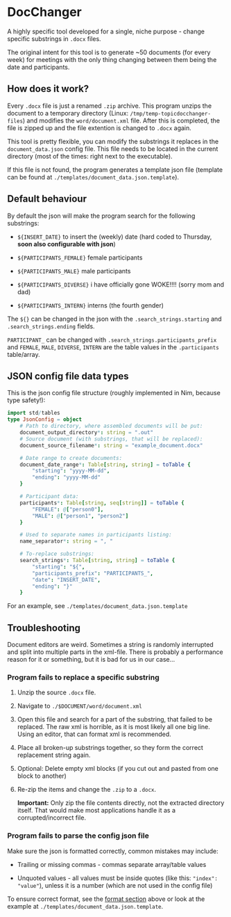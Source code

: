 # DocChanger

A highly specific tool developed for a single, niche purpose - change specific substrings in `.docx` files.

The original intent for this tool is to generate ~50 documents (for every week) for meetings with the only thing changing between them being the date and participants.

## How does it work?

Every `.docx` file is just a renamed `.zip` archive. This program unzips the document to a temporary directory (Linux: `/tmp/temp-topicdocchanger-files`) and modifies the `word/document.xml` file. After this is completed, the file is zipped up and the file extention is changed to `.docx` again.

This tool is pretty flexible, you can modify the substrings it replaces in the `document_data.json` config file. This file needs to be located in the current directory (most of the times: right next to the executable).

If this file is not found, the program generates a template json file (template can be found at `./templates/document_data.json.template`).

## Default behaviour

By default the json will make the program search for the following substrings:

* `${INSERT_DATE}` to insert the (weekly) date (hard coded to Thursday, **soon also configurable with json**)

* `${PARTICIPANTS_FEMALE}` female participants

* `${PARTICIPANTS_MALE}` male participants

* `${PARTICIPANTS_DIVERSE}` i have officially gone WOKE!!!! (sorry mom and dad)

* `${PARTICIPANTS_INTERN}` interns (the fourth gender)

The `${}` can be changed in the json with the `.search_strings.starting` and `.search_strings.ending` fields.

`PARTICIPANT_` can be changed with `.search_strings.participants_prefix` and `FEMALE`, `MALE`, `DIVERSE`, `INTERN` are the table values in the `.participants` table/array.

## JSON config file data types

This is the json config file structure (roughly implemented in Nim, because type safety!):

```nim
import std/tables
type JsonConfig = object
    # Path to directory, where assembled documents will be put:
    document_output_directory*: string = ".out"
    # Source document (with substrings, that will be replaced):
    document_source_filename*: string = "example_document.docx"

    # Date range to create documents:
    document_date_range*: Table[string, string] = toTable {
        "starting": "yyyy-MM-dd",
        "ending": "yyyy-MM-dd"
    }

    # Participant data:
    participants*: Table[string, seq[string]] = toTable {
        "FEMALE": @["person0"],
        "MALE": @["person1", "person2"]
    }

    # Used to separate names in participants listing:
    name_separator*: string = ", "

    # To-replace substrings:
    search_strings*: Table[string, string] = toTable {
        "starting": "${",
        "participants_prefix": "PARTICIPANTS_",
        "date": "INSERT_DATE",
        "ending": "}"
    }
```

For an example, see `./templates/document_data.json.template`

## Troubleshooting

Document editors are weird. Sometimes a string is randomly interrupted and split into multiple parts in the xml-file. There is probably a performance reason for it or something, but it is bad for us in our case...

### Program fails to replace a specific substring

1. Unzip the source `.docx` file.

2. Navigate to `./$DOCUMENT/word/document.xml`

3. Open this file and search for a part of the substring, that failed to be replaced. The raw xml is horrible, as it is most likely all one big line. Using an editor, that can format xml is recommended.

4. Place all broken-up substrings together, so they form the correct replacement string again.

5. Optional: Delete empty xml blocks (if you cut out and pasted from one block to another)

6. Re-zip the items and change the `.zip` to a `.docx`.

   **Important:** Only zip the file contents directly, not the extracted directory itself. That would make most applications handle it as a corrupted/incorrect file.

### Program fails to parse the config json file

Make sure the json is formatted correctly, common mistakes may include:

* Trailing or missing commas - commas separate array/table values

* Unquoted values - all values must be inside quotes (like this: `"index": "value"`), unless it is a number (which are not used in the config file)

To ensure correct format, see the [format section](#json-config-file-data-types) above or look at the example at `./templates/document_data.json.template`.

